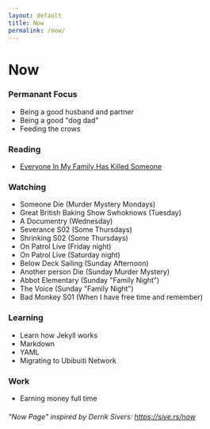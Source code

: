 ```yaml
---
layout: default
title: Now
permalink: /now/
---
```


# Now

### Permanant Focus
- Being a good husband and partner
- Being a good "dog dad"
- Feeding the crows

### Reading
- [Everyone In My Family Has Killed Someone](https://www.amazon.com/Everyone-Family-Has-Killed-Someone/dp/0063279037/ref=sr_1_1?sr=8-1)

### Watching

- Someone Die (Murder Mystery Mondays)
- Great British Baking Show Swhoknows (Tuesday)
- A Documentry (Wednesday)
- Severance S02 (Some Thursdays)
- Shrinking S02 (Some Thursdays)
- On Patrol Live (Friday night)
- On Patrol Live (Saturday night)
- Below Deck Sailing (Sunday Afternoon)
- Another person Die (Sunday Murder Mystery)
- Abbot Elementary (Sunday "Family Night")
- The Voice (Sunday "Family Night")
- Bad Monkey S01 (When I have free time and remember)

### Learning
- Learn how Jekyll works
- Markdown
- YAML
- Migrating to Ubibuiti Network

### Work
- Earning money full time















###### "Now Page" inspired by Derrik Sivers: https://sive.rs/now